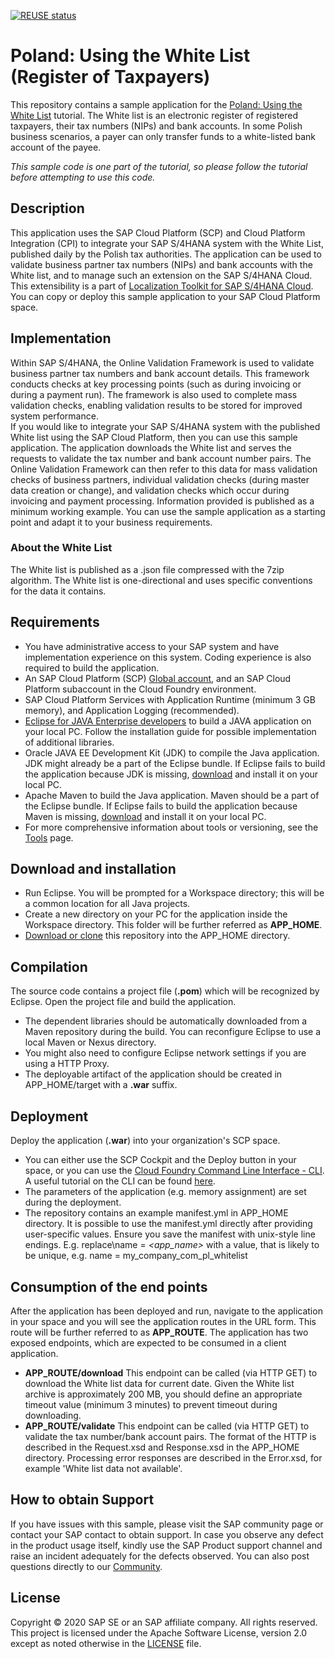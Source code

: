 [![REUSE status](https://api.reuse.software/badge/github.com/SAP-samples/localization-toolkit-s4hana-cloud-bank-account-validation)](https://api.reuse.software/info/github.com/SAP-samples/localization-toolkit-s4hana-cloud-bank-account-validation)

# Poland: Using the White List (Register of Taxpayers)
This repository contains a sample application for the [Poland: Using the White List](https://blogs.sap.com/2020/04/16/poland-using-the-white-list/) tutorial.
The White list is an electronic register of registered taxpayers, their tax numbers (NIPs) and bank accounts.  In some Polish business scenarios, a payer can only transfer funds to a white-listed bank account of the payee.  

*This sample code is one part of the tutorial, so please follow the tutorial before attempting to use this code.*

## Description
This application uses the SAP Cloud Platform (SCP) and Cloud Platform Integration (CPI) to integrate your SAP S/4HANA system with the White List, published daily by the Polish tax authorities. The application can be used to validate business partner tax numbers (NIPs) and bank accounts with the White list, and to manage such an extension on the SAP S/4HANA Cloud. This extensibility is a part of [Localization Toolkit for SAP S/4HANA Cloud](https://community.sap.com/topics/localization-toolkit-s4hana-cloud).
You can copy or deploy this sample application to your SAP Cloud Platform space.   

## Implementation
Within SAP S/4HANA, the Online Validation Framework is used to validate business partner tax numbers and bank account details.  This framework conducts checks at key processing points (such as during invoicing or during a payment run). The framework is also used to complete mass validation checks, enabling validation results to be stored for improved system performance.  
If you would like to integrate your SAP S/4HANA system with the published White list using the SAP Cloud Platform, then you can use this sample application. The application downloads the White list and serves the requests to validate the tax number and bank account number pairs. The Online Validation Framework can then refer to this data for mass validation checks of business partners, individual validation checks (during master data creation or change), and validation checks which occur during invoicing and payment processing.
Information provided is published as a minimum working example.  You can use the sample application as a starting point and adapt it to your business requirements.
### About the White List
The White list is published as a .json file compressed with the 7zip algorithm. The White list is one-directional and uses specific conventions for the data it contains.

## Requirements
* You have administrative access to your SAP system and have implementation experience on this system. Coding experience is also required to build the application.
* An SAP Cloud Platform (SCP) [Global account](https://cloudplatform.sap.com/index.html), and an SAP Cloud Platform subaccount in the Cloud Foundry environment.
* SAP Cloud Platform Services with Application Runtime (minimum 3 GB memory), and Application Logging (recommended).
* [Eclipse for JAVA Enterprise developers](https://www.eclipse.org/downloads/packages/) to build a JAVA application on your local PC.  Follow the installation guide for possible implementation of additional libraries.
* Oracle JAVA EE Development Kit (JDK) to compile the Java application. JDK might already be a part of the Eclipse bundle. If Eclipse fails to build the application because JDK is missing, [download](https://www.oracle.com/java/technologies/javaee-8-sdk-downloads.html) and install it on your local PC.  
* Apache Maven to build the Java application. Maven should be a part of the Eclipse bundle. If Eclipse fails to build the application because Maven is missing, [download](https://maven.apache.org/download.cgi) and install it on your local PC.
* For more comprehensive information about tools or versioning, see the [Tools](https://tools.hana.ondemand.com/#cloud) page.

## Download and installation
* Run Eclipse. You will be prompted for a Workspace directory; this will be a common location for all Java projects.   
* Create a new directory on your PC for the application inside the Workspace directory. This folder will be further referred as **APP_HOME**.
* [Download or clone](https://help.github.com/en/github/creating-cloning-and-archiving-repositories/cloning-a-repository) this repository into the APP_HOME directory.  

## Compilation
The source code contains a project file (**.pom**) which will be recognized by Eclipse. 
Open the project file and build the application. 
* The dependent libraries should be automatically downloaded from a Maven repository during the build. You can reconfigure Eclipse to use a local Maven or Nexus directory. 
* You might also need to configure Eclipse network settings if you are using a HTTP Proxy. 
* The deployable artifact of the application should be created in APP_HOME/target with a **.war** suffix.  

## Deployment
Deploy the application (**.war**) into your organization's SCP space. 
* You can either use the SCP Cockpit and the Deploy button in your space, or you can use the [Cloud Foundry Command Line Interface - CLI](https://tools.hana.ondemand.com/#cloud). A useful tutorial on the CLI can be found [here](https://github.com/SAP-samples/hana-developer-cli-tool-example). 
* The parameters of the application (e.g. memory assignment) are set during the deployment. 
* The repository contains an example manifest.yml in APP_HOME directory. It is possible to use the manifest.yml directly after providing user-specific values.
Ensure you save the manifest with unix-style line endings. E.g. replace\name = _<app_name>_ with a value, that is likely to be unique, e.g. name = my_company_com_pl_whitelist
    
## Consumption of the end points
After the application has been deployed and run, navigate to the application in your space and you will see the application routes in the URL form. This route will be further referred to as **APP_ROUTE**.
The application has two exposed endpoints, which are expected to be consumed in a client application.  
* **APP_ROUTE/download**
This endpoint can be called (via HTTP GET) to download the White list data for current date.  Given the White list archive is approximately 200 MB, you should define an appropriate timeout value (minimum 3 minutes) to prevent timeout during downloading. 
* **APP_ROUTE/validate**
This endpoint can be called (via HTTP GET) to validate the tax number/bank account pairs. The format of the HTTP is described in the Request.xsd and Response.xsd in the APP_HOME directory.  Processing error responses are described in the Error.xsd, for example 'White list data not available'.

## How to obtain Support
If you have issues with this sample, please visit the SAP community page or contact your SAP contact to obtain support. 
In case you observe any defect in the product usage itself, kindly use the SAP Product support channel and raise an incident adequately for the defects observed. You can also post questions directly to our [Community](https://answers.sap.com/questions/ask.html?primaryTagId=9af4d745-1754-4882-b057-f8f904c0a5f8).

## License
Copyright © 2020 SAP SE or an SAP affiliate company. All rights reserved. This project is licensed under the Apache Software License, version 2.0 except as noted otherwise in the [LICENSE](LICENSE) file.
